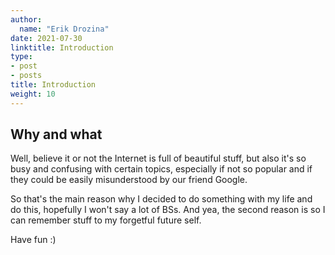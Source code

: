 ```yaml
---
author:
  name: "Erik Drozina"
date: 2021-07-30
linktitle: Introduction
type:
- post
- posts
title: Introduction
weight: 10
---
```



## Why and what

Well, believe it or not the Internet is full of beautiful stuff, but also it's so busy and confusing with certain topics, especially if not so popular and if they could be easily misunderstood by our friend Google.

So that's the main reason why I decided to do something with my life and do this, hopefully I won't say a lot of BSs.
And yea, the second reason is so I can remember stuff to my forgetful future self.

Have fun :)